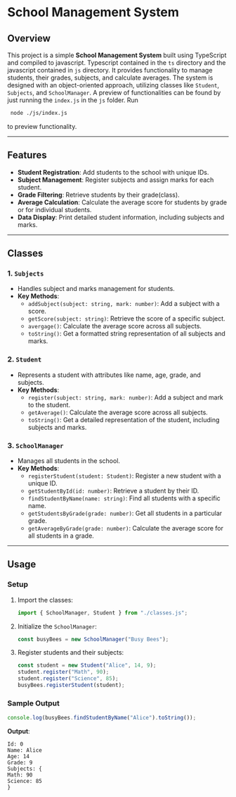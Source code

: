 # **School Management System**

## **Overview**

This project is a simple **School Management System** built using TypeScript and compiled to javascript. Typescript contained in the `ts` directory and the javascript contained in `js` directory. It provides functionality to manage students, their grades, subjects, and calculate averages. The system is designed with an object-oriented approach, utilizing classes like `Student`, `Subjects`, and `SchoolManager`. A preview of functionalities can be found by just running the `index.js` in the `js` folder. Run

  ```bash
   node ./js/index.js
  ```

to preview functionality.

---

## **Features**

- **Student Registration**: Add students to the school with unique IDs.
- **Subject Management**: Register subjects and assign marks for each student.
- **Grade Filtering**: Retrieve students by their grade(class).
- **Average Calculation**: Calculate the average score for students by grade or for individual students.
- **Data Display**: Print detailed student information, including subjects and marks.

---

## **Classes**

### **1. `Subjects`**

- Handles subject and marks management for students.
- **Key Methods**:
  - `addSubject(subject: string, mark: number)`: Add a subject with a score.
  - `getScore(subject: string)`: Retrieve the score of a specific subject.
  - `avergage()`: Calculate the average score across all subjects.
  - `toString()`: Get a formatted string representation of all subjects and marks.

### **2. `Student`**

- Represents a student with attributes like name, age, grade, and subjects.
- **Key Methods**:
  - `register(subject: string, mark: number)`: Add a subject and mark to the student.
  - `getAverage()`: Calculate the average score across all subjects.
  - `toString()`: Get a detailed representation of the student, including subjects and marks.

### **3. `SchoolManager`**

- Manages all students in the school.
- **Key Methods**:
  - `registerStudent(student: Student)`: Register a new student with a unique ID.
  - `getStudentById(id: number)`: Retrieve a student by their ID.
  - `findStudentByName(name: string)`: Find all students with a specific name.
  - `getStudentsByGrade(grade: number)`: Get all students in a particular grade.
  - `getAverageByGrade(grade: number)`: Calculate the average score for all students in a grade.

---

## **Usage**

### **Setup**

1. Import the classes:

   ```javascript
   import { SchoolManager, Student } from "./classes.js";
   ```

2. Initialize the `SchoolManager`:

   ```javascript
   const busyBees = new SchoolManager("Busy Bees");
   ```

3. Register students and their subjects:

   ```javascript
   const student = new Student("Alice", 14, 9);
   student.register("Math", 90);
   student.register("Science", 85);
   busyBees.registerStudent(student);
   ```

### **Sample Output**

```javascript
console.log(busyBees.findStudentByName("Alice").toString());
```

**Output**:

```text
Id: 0
Name: Alice
Age: 14
Grade: 9
Subjects: {
Math: 90
Science: 85
}
```
